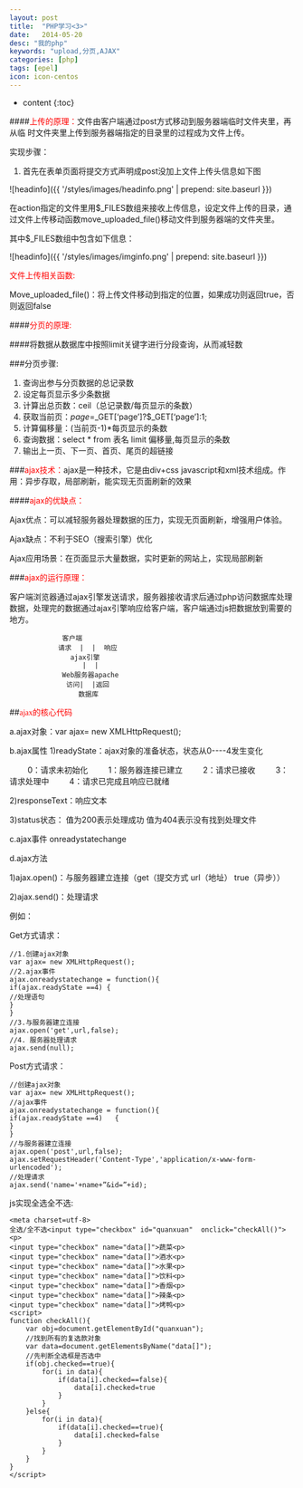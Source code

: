 ```yaml
---
layout: post
title:  "PHP学习<3>"
date:   2014-05-20
desc: "我的php"
keywords: "upload,分页,AJAX"
categories: [php]
tags: [epel]
icon: icon-centos
---
```


* content
{:toc}

####<font color="red">上传的原理：</font>文件由客户端通过post方式移动到服务器端临时文件夹里，再从临			 时文件夹里上传到服务器端指定的目录里的过程成为文件上传。

实现步骤：

1. 首先在表单页面将提交方式声明成post没加上文件上传头信息如下图

![headinfo]({{ '/styles/images/headinfo.png' | prepend: site.baseurl  }})

在action指定的文件里用$_FILES数组来接收上传信息，设定文件上传的目录，通过文件上传移动函数move_uploaded_file()移动文件到服务器端的文件夹里。

其中$_FILES数组中包含如下信息：

![headinfo]({{ '/styles/images/imginfo.png' | prepend: site.baseurl  }})

<font color='red'>文件上传相关函数:</font>

Move_uploaded_file()：将上传文件移动到指定的位置，如果成功则返回true，否则返回false

####<font color='red'>分页的原理:</font>

####将数据从数据库中按照limit关键字进行分段查询，从而减轻数

###分页步骤:

1. 查询出参与分页数据的总记录数
2. 设定每页显示多少条数据
3. 计算出总页数：ceil（总记录数/每页显示的条数）
4. 获取当前页：$page=$_GET[‘page’]?$_GET[‘page’]:1;
5. 计算偏移量：(当前页-1)*每页显示的条数
6. 查询数据：select * from 表名 limit 偏移量,每页显示的条数
7. 输出上一页、下一页、首页、尾页的超链接

###<font color="red">ajax技术：</font>ajax是一种技术，它是由div+css javascript和xml技术组成。作用：异步存取，局部刷新，能实现无页面刷新的效果

####<font color="red">ajax的优缺点：</font>

Ajax优点：可以减轻服务器处理数据的压力，实现无页面刷新，增强用户体验。

Ajax缺点：不利于SEO（搜索引擎）优化

Ajax应用场景：在页面显示大量数据，实时更新的网站上，实现局部刷新

###<font color="red">ajax的运行原理：</font>

   客户端浏览器通过ajax引擎发送请求，服务器接收请求后通过php访问数据库处理数据，处理完的数据通过ajax引擎响应给客户端，客户端通过js把数据放到需要的地方。

	    		 客户端
                请求  |  |  响应
                   ajax引擎
                      |  |
                 Web服务器apache
                  访问|  |返回
                     数据库

##<font face="STCAIYUN" color="red">ajax的核心代码</font>

a.ajax对象：var ajax= new XMLHttpRequest();

b.ajax属性
   1)readyState：ajax对象的准备状态，状态从0----4发生变化

　　	0：请求未初始化
　　	1：服务器连接已建立
　　	2：请求已接收
　　	3：请求处理中
　　	4：请求已完成且响应已就绪

  2)responseText：响应文本

  3)status状态： 值为200表示处理成功 值为404表示没有找到处理文件

  c.ajax事件 onreadystatechange

  d.ajax方法

  1)ajax.open()：与服务器建立连接（get（提交方式 url（地址）
  true（异步））

  2)ajax.send()：处理请求

  例如：

Get方式请求：

	//1.创建ajax对象
	var ajax= new XMLHttpRequest();
	//2.ajax事件
	ajax.onreadystatechange = function(){
	if(ajax.readyState ==4) {
	//处理语句
	}
	}
	//3.与服务器建立连接
	ajax.open('get',url,false);
	//4. 服务器处理请求
	ajax.send(null);

Post方式请求：

	//创建ajax对象
	var ajax= new XMLHttpRequest();
	//ajax事件
	ajax.onreadystatechange = function(){
	if(ajax.readyState ==4)   {
	}
	}
	//与服务器建立连接
	ajax.open('post',url,false);
	ajax.setRequestHeader('Content-Type','application/x-www-form-urlencoded');
	//处理请求
	ajax.send('name='+name+”&id=”+id);

js实现全选全不选:

	<meta charset=utf-8>
	全选/全不选<input type="checkbox" id="quanxuan"  onclick="checkAll()"><p>
	<input type="checkbox" name="data[]">蔬菜<p>
	<input type="checkbox" name="data[]">酒水<p>
	<input type="checkbox" name="data[]">水果<p>
	<input type="checkbox" name="data[]">饮料<p>
	<input type="checkbox" name="data[]">香烟<p>
	<input type="checkbox" name="data[]">辣条<p>
	<input type="checkbox" name="data[]">烤鸭<p>
	<script>
	function checkAll(){
		var obj=document.getElementById("quanxuan");
	    //找到所有的复选款对象
		var data=document.getElementsByName("data[]");
		//先判断全选框是否选中
		if(obj.checked==true){
			for(i in data){
				if(data[i].checked==false){
					data[i].checked=true
				}
			}
		}else{
			for(i in data){
				if(data[i].checked==true){
					data[i].checked=false
				}
			}
		}
	}
	</script>

